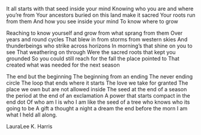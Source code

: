 It all starts with that seed inside your mind
Knowing who you are and where you’re from
Your ancestors buried on this land make it sacred
Your roots run from them
And how you see inside your mind
To know where to grow

Reaching to know yourself and grow from what sprang from them
Over years and round cycles
That blew in from storms from western skies
And thunderbeings who strike across horizons
In morning’s that shine on you to see
That weathering on through
Were the sacred roots that kept you grounded
So you could still reach for the fall the place pointed to
That created what was needed for the next season

The end but the beginning
The beginning from an ending
The never ending circle
The loop that ends where it starts
The love we take for granted
The place we own but are not allowed inside
The seed at the end of a season the period at the end of an exclamation
A power that starts compact in the end dot
Of who am I is who I am like the seed of a tree who knows who its going to be
A gift a thought a night a dream the end before the morn
I am what I held all along.

LauraLee K. Harris